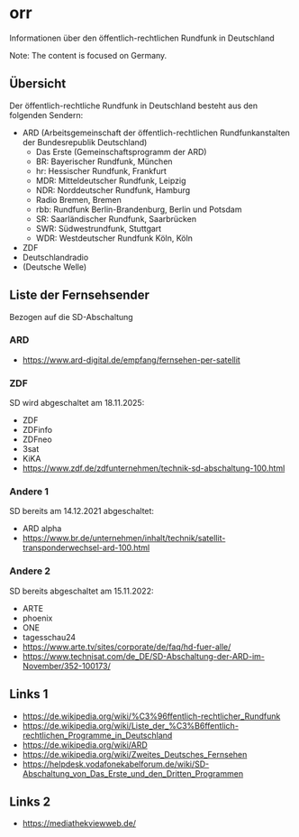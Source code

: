 # orr
Informationen über den öffentlich-rechtlichen Rundfunk in Deutschland

Note: The content is focused on Germany.

## Übersicht
Der öffentlich-rechtliche Rundfunk in Deutschland besteht aus den folgenden Sendern:
- ARD (Arbeitsgemeinschaft der öffentlich-rechtlichen Rundfunkanstalten der Bundesrepublik Deutschland)
  - Das Erste (Gemeinschaftsprogramm der ARD)
  - BR: Bayerischer Rundfunk, München
  - hr: Hessischer Rundfunk, Frankfurt
  - MDR: Mitteldeutscher Rundfunk, Leipzig
  - NDR: Norddeutscher Rundfunk, Hamburg
  - Radio Bremen, Bremen
  - rbb: Rundfunk Berlin-Brandenburg, Berlin und Potsdam
  - SR: Saarländischer Rundfunk, Saarbrücken
  - SWR: Südwestrundfunk, Stuttgart
  - WDR: Westdeutscher Rundfunk Köln, Köln
- ZDF
- Deutschlandradio
- (Deutsche Welle)

## Liste der Fernsehsender
Bezogen auf die SD-Abschaltung
### ARD

- https://www.ard-digital.de/empfang/fernsehen-per-satellit


### ZDF
SD wird abgeschaltet am 18.11.2025:
- ZDF
- ZDFinfo
- ZDFneo
- 3sat
- KiKA
- https://www.zdf.de/zdfunternehmen/technik-sd-abschaltung-100.html

### Andere 1
SD bereits am 14.12.2021 abgeschaltet:
- ARD alpha
- https://www.br.de/unternehmen/inhalt/technik/satellit-transponderwechsel-ard-100.html

### Andere 2
SD bereits abgeschaltet am 15.11.2022:
- ARTE
- phoenix
- ONE
- tagesschau24
- https://www.arte.tv/sites/corporate/de/faq/hd-fuer-alle/
- https://www.technisat.com/de_DE/SD-Abschaltung-der-ARD-im-November/352-100173/

## Links 1
- https://de.wikipedia.org/wiki/%C3%96ffentlich-rechtlicher_Rundfunk
- https://de.wikipedia.org/wiki/Liste_der_%C3%B6ffentlich-rechtlichen_Programme_in_Deutschland
- https://de.wikipedia.org/wiki/ARD
- https://de.wikipedia.org/wiki/Zweites_Deutsches_Fernsehen
- https://helpdesk.vodafonekabelforum.de/wiki/SD-Abschaltung_von_Das_Erste_und_den_Dritten_Programmen

## Links 2
- https://mediathekviewweb.de/

